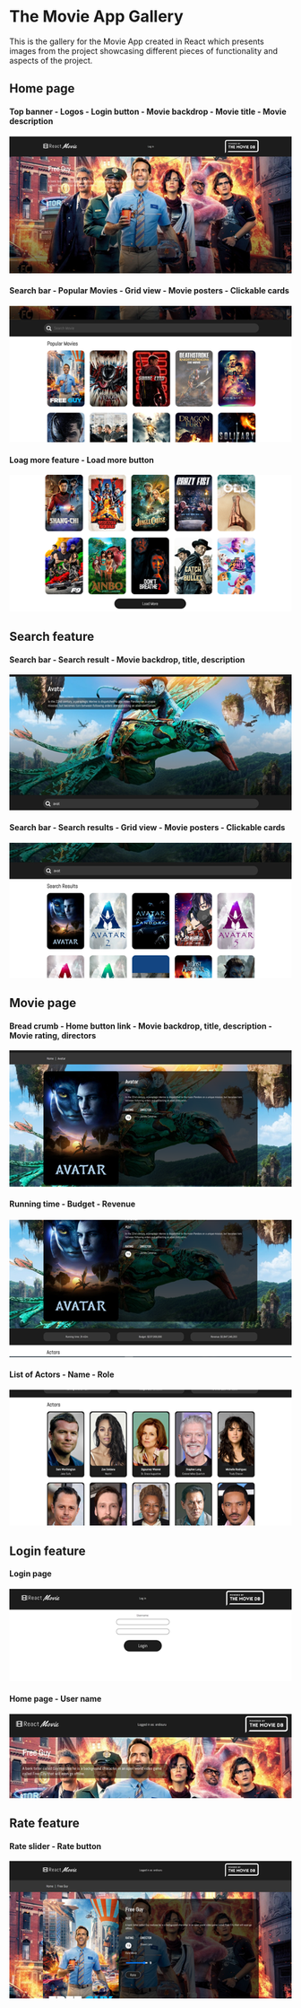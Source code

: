 # The Movie App Gallery

This is the gallery for the Movie App created in React which presents images from the project showcasing different pieces of functionality and aspects of the project.
## Home page
#### Top banner - Logos - Login button - Movie backdrop - Movie title - Movie description 
<img alt="Main cover React Movie App"  src="./images/i1.png"/>

#### Search bar - Popular Movies - Grid view - Movie posters - Clickable cards 
<img alt="Main cover React Movie App"  src="./images/i2.png"/>

#### Loag more feature - Load more button 
<img alt="Main cover React Movie App"  src="./images/i8.png"/>

## Search feature
#### Search bar - Search result - Movie backdrop, title, description
<img alt="Main cover React Movie App"  src="./images/i3.png"/>

#### Search bar - Search results - Grid view - Movie posters - Clickable cards 
<img alt="Main cover React Movie App"  src="./images/i4.png"/>

## Movie page
#### Bread crumb - Home button link - Movie backdrop, title, description - Movie rating, directors
<img alt="Main cover React Movie App"  src="./images/i5.png"/>

#### Running time - Budget - Revenue
<img alt="Main cover React Movie App"  src="./images/i6.png"/>

#### List of Actors - Name - Role
<img alt="Main cover React Movie App"  src="./images/i7.png"/>

## Login feature
#### Login page
<img alt="Main cover React Movie App"  src="./images/l.png"/>

#### Home page - User name
<img alt="Main cover React Movie App"  src="./images/l1.png"/>

## Rate feature
#### Rate slider - Rate button
<img alt="Main cover React Movie App"  src="./images/l2.png"/>

